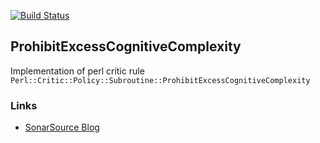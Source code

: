 [![Build Status](https://travis-ci.org/otrosien/perl-critic-cognitive-complexity.svg?branch=master)](https://travis-ci.org/otrosien/perl-critic-cognitive-complexity)

## ProhibitExcessCognitiveComplexity

Implementation of perl critic rule `Perl::Critic::Policy::Subroutine::ProhibitExcessCognitiveComplexity`

### Links

* [SonarSource Blog](https://blog.sonarsource.com/cognitive-complexity-because-testability-understandability/)
